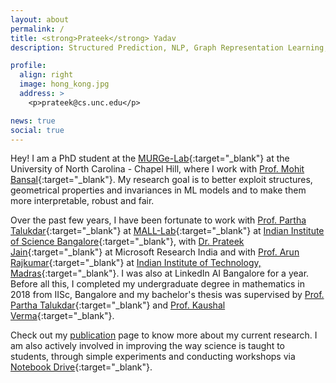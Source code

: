 ```yaml
---
layout: about
permalink: /
title: <strong>Prateek</strong> Yadav
description: Structured Prediction, NLP, Graph Representation Learning, Generative Modelling.

profile:
  align: right
  image: hong_kong.jpg
  address: >
    <p>prateek@cs.unc.edu</p>

news: true
social: true
---
```


Hey! I am a PhD student at the [MURGe-Lab](https://murgelab.cs.unc.edu){:target="_blank"} at the University of North Carolina - Chapel Hill, where I work with [Prof. Mohit Bansal](https://www.cs.unc.edu/~mbansal/){:target="_blank"}. My research goal is to better exploit structures, geometrical properties and invariances in ML models and to make them more interpretable, robust and fair.

Over the past few years, I have been fortunate to work with [Prof. Partha Talukdar](http://talukdar.net){:target="_blank"} at [MALL-Lab](https://malllabiisc.github.io){:target="_blank"} at [Indian Institute of Science Bangalore](https://www.iisc.ac.in){:target="_blank"}, with [Dr. Prateek Jain](https://www.prateekjain.org){:target="_blank"} at Microsoft Research India and with [Prof. Arun Rajkumar](https://sites.google.com/view/arun-rajkumar){:target="_blank"} at [Indian Institute of Technology, Madras](https://www.cse.iitm.ac.in){:target="_blank"}. I was also at LinkedIn AI Bangalore for a year. Before all this, I completed my undergraduate degree in mathematics in 2018 from IISc, Bangalore and my bachelor's thesis was supervised by [Prof. Partha Talukdar](http://talukdar.net){:target="_blank"} and [Prof. Kaushal Verma](http://math.iisc.ac.in/~kverma/){:target="_blank"}. 

Check out my [publication](/publications/) page to know more about my current research. I am also actively involved in improving the way science is taught to students, through simple experiments and conducting workshops via [Notebook Drive](https://www.iisc.ac.in/outreach/activities/notebook-drive/){:target="_blank"}.